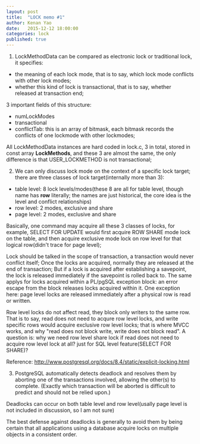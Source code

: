 ```yaml
---
layout: post
title:  "LOCK memo #1"
author: Kenan Yao
date:   2015-12-12 18:00:00
categories: lock
published: true
---
```


1. LockMethodData can be compared as electronic lock or traditional lock, it
specifies:
* the meaning of each lock mode, that is to say, which lock mode
conflicts with other lock modes;
* whether this kind of lock is transactional, that is to say, whether
released at transaction end;

3 important fields of this structure:
* numLockModes
* transactional
* conflictTab: this is an array of bitmask, each bitmask records the
conflicts of one lockmode with other lockmodes;

All LockMethodData instances are hard coded in lock.c, 3 in total, stored in
const array **LockMethods**, and these 3 are almost the same, the only difference
is that USER\_LOCKMETHOD is not transactional;

2. We can only discuss lock mode on the context of a specific lock target;
there are three classes of lock target(internally more than 3):
* table level: 8 lock levels/modes(these 8 are all for table level, though
name has **row** literally; the names are just historical, the core idea is
the level and conflict relationships)
* row level: 2 modes, exclusive and share
* page level: 2 modes, exclusive and share

Basically, one command may acquire all these 3 classes of locks, for
example, SELECT FOR UPDATE would first acquire ROW SHARE mode lock on the
table, and then acquire exclusive mode lock on row level for that logical
row(didn't trace for page level);

Lock should be talked in the scope of transaction, a transaction would never
conflict itself; Once the locks are acquired, normally they are released at
the end of transaction; But if a lock is acquired after establishing a
savepoint, the lock is released immediately if the savepoint is rolled back
to. The same applys for locks acquired within a PL/pgSQL exception block:
an error escape from the block releases locks acquired within it.
One exception here: page level locks are released immediately after a
physical row is read or written. 

Row level locks do not affect read, they block only writers to the
same row. That is to say, read does not need to acqure row level locks, and
write specific rows would acquire exclusive row level locks; that is where
MVCC works, and why "read does not block write, write does not block read".
A question is: why we need row level share lock if read does not need to
acquire row level lock at all? just for SQL level feature(SELECT FOR SHARE)?

Reference: http://www.postgresql.org/docs/8.4/static/explicit-locking.html

3. PostgreSQL automatically detects deadlock and resolves them by
aborting one of the transactions involved, allowing the other(s) to complete.
(Exactly which transaction will be aborted is difficult to predict and should
not be relied upon.)

Deadlocks can occur on both table level and row level(usally page level is
not included in discussion, so I am not sure)

The best defense against deadlocks is generally to avoid them by being
certain that all applications using a database acquire locks on multiple
objects in a consistent order.
